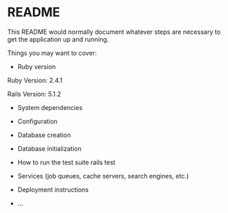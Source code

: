 # README

This README would normally document whatever steps are necessary to get the
application up and running.

Things you may want to cover:

* Ruby version

Ruby Version: 2.4.1

Rails Version: 5.1.2

* System dependencies

* Configuration

* Database creation

* Database initialization

* How to run the test suite
rails test

* Services (job queues, cache servers, search engines, etc.)

* Deployment instructions

* ...
